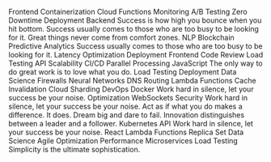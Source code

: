 Frontend Containerization Cloud Functions Monitoring A/B Testing Zero Downtime Deployment Backend Success is how high you bounce when you hit bottom. Success usually comes to those who are too busy to be looking for it. Great things never come from comfort zones.
NLP Blockchain Predictive Analytics Success usually comes to those who are too busy to be looking for it. Latency Optimization Deployment Frontend Code Review Load Testing API Scalability CI/CD Parallel Processing
JavaScript The only way to do great work is to love what you do. Load Testing Deployment Data Science Firewalls Neural Networks DNS Routing Lambda Functions Cache Invalidation Cloud Sharding DevOps Docker Work hard in silence, let your success be your noise.
Optimization WebSockets Security Work hard in silence, let your success be your noise. Act as if what you do makes a difference. It does. Dream big and dare to fail. Innovation distinguishes between a leader and a follower. Kubernetes
API Work hard in silence, let your success be your noise. React Lambda Functions Replica Set Data Science Agile Optimization Performance Microservices Load Testing Simplicity is the ultimate sophistication.
